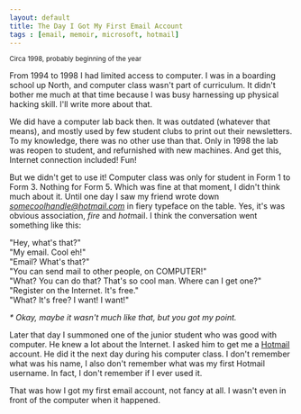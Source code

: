 ```yaml
---
layout: default
title: The Day I Got My First Email Account
tags : [email, memoir, microsoft, hotmail]
---
```

<p><small>Circa 1998, probably beginning of the year</small></p>

From 1994 to 1998 I had limited access to computer. I was in a boarding school up North, and computer class wasn't part of curriculum. It didn't bother me much at that time because I was busy harnessing up physical hacking skill. I'll write more about that.

We did have a computer lab back then. It was outdated (whatever that means), and mostly used by few student clubs to print out their newsletters. To my knowledge, there was no other use than that. Only in 1998 the lab was reopen to student, and refurnished with new machines. And get this, Internet connection included! Fun!

But we didn't get to use it! Computer class was only for student in Form 1 to Form 3. Nothing for Form 5. Which was fine at that moment, I didn't think much about it. Until one day I saw my friend wrote down *somecoolhandle@hotmail.com* in fiery typeface on the table. Yes, it's was obvious association, *fire* and *hot*mail. I think the conversation went something like this:

"Hey, what's that?"  
"My email. Cool eh!"  
"Email? What's that?"   
"You can send mail to other people, on COMPUTER!"   
"What? You can do that? That's so cool man. Where can I get one?"   
"Register on the Internet. It's free."  
"What? It's free? I want! I want!"  

*\* Okay, maybe it wasn't much like that, but you got my point.*

Later that day I summoned one of the junior student who was good with computer. He knew a lot about the Internet. I asked him to get me a [Hotmail](http://en.wikipedia.org/wiki/Hotmail) account. He did it the next day during his computer class. I don't remember what was his name, I also don't remember what was my first Hotmail username. In fact, I don't remember if I ever used it.

That was how I got my first email account, not fancy at all. I wasn't even in front of the computer when it happened.